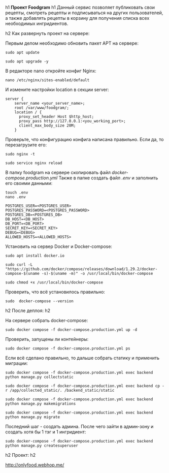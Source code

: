 h1 **Проект Foodgram** h1
Данный сервис позволяет публиковать свои рецепты, смотреть рецепты и подписываться на других пользователей, а также добавлять рецепты в корзину для получения списка всех необходимых ингридиентов.

h2 Как развернуть проект на сервере:

Первым делом необходимо обновить пакет APT на сервере:

```
sudo apt update
```
```
sudo apt upgrade -y
```

В редакторе nano откройте конфиг Nginx:

```
nano /etc/nginx/sites-enabled/default 
```

И измените настройки location в секции server:

```
server {
    server_name <your_server_name>;
    root /var/www/foodgram/;
    location / {
      proxy_set_header Host $http_host;
      proxy_pass http://127.0.0.1:<you_working_port>;
      client_max_body_size 20M;
    }
```

Проверьте, что конфигурацию конфига написана правильно. Если да, то перезагрузите его:

```
sudo nginx -t
```
```
sudo service nginx reload
```

В папку foodgram на сервере скопировать файл _docker-compose.production.yml_
Также в папке создать файл _.env_ и заполнить его своими данными:

```
touch .env
nano .env

POSTGRES_USER=<POSTGRES_USER>
POSTGRES_PASSWORD=<POSTGRES_PASSWORD>
POSTGRES_DB=<POSTGRES_DB>
DB_HOST=<DB_HOST>
DB_PORT=<DB_PORT>
SECRET_KEY=<SECRET_KEY>
DEBUG=<DEBUG>
ALLOWED_HOSTS=<ALLOWED_HOSTS>
```

Установить на сервер Docker и Docker-compose:

```
sudo apt install docker.io
```
```
sudo curl -L "https://github.com/docker/compose/releases/download/1.29.2/docker-compose-$(uname -s)-$(uname -m)" -o /usr/local/bin/docker-compose
```
```
sudo chmod +x /usr/local/bin/docker-compose
```

Проверить, что всё установилось правильно:

```
sudo  docker-compose --version
```

h2 После деплоя: h2

На сервере собрать docker-compose:

```
sudo docker compose -f docker-compose.production.yml up -d
```

Проверить, запущены ли контейнеры:

```
sudo docker compose -f docker-compose.production.yml ps
```

Если всё сделано правильно, то дальше собрать статику и применить миграции:

```
sudo docker compose -f docker-compose.production.yml exec backend python manage.py collectstatic
```
```
sudo docker compose -f docker-compose.production.yml exec backend cp -r /app/collected_static/. /backend_static/static
```
```
sudo docker compose -f docker-compose.production.yml exec backend python manage.py makemigrations
```
```
sudo docker compose -f docker-compose.production.yml exec backend python manage.py migrate
```

Последний шаг - создать админа. После чего зайти в админ-зону и создать хотя бы 1 тэг и 1 ингридиент:

```
sudo docker-compose -f docker-compose.production.yml exec backend python manage.py createsuperuser
```

h2 Проект: h2

http://onlyfood.webhop.me/

